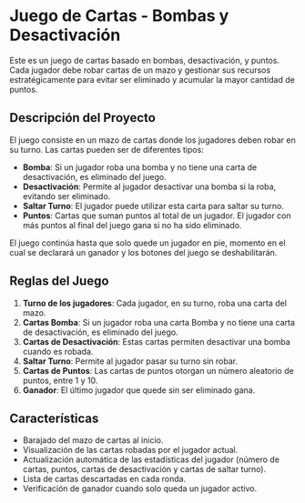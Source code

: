 # Juego de Cartas - Bombas y Desactivación

Este es un juego de cartas basado en bombas, desactivación, y puntos. Cada jugador debe robar cartas de un mazo y gestionar sus recursos estratégicamente para evitar ser eliminado y acumular la mayor cantidad de puntos.

## Descripción del Proyecto

El juego consiste en un mazo de cartas donde los jugadores deben robar en su turno. Las cartas pueden ser de diferentes tipos:

- **Bomba**: Si un jugador roba una bomba y no tiene una carta de desactivación, es eliminado del juego.
- **Desactivación**: Permite al jugador desactivar una bomba si la roba, evitando ser eliminado.
- **Saltar Turno**: El jugador puede utilizar esta carta para saltar su turno.
- **Puntos**: Cartas que suman puntos al total de un jugador. El jugador con más puntos al final del juego gana si no ha sido eliminado.

El juego continúa hasta que solo quede un jugador en pie, momento en el cual se declarará un ganador y los botones del juego se deshabilitarán.

## Reglas del Juego

1. **Turno de los jugadores**: Cada jugador, en su turno, roba una carta del mazo. 
2. **Cartas Bomba**: Si un jugador roba una carta Bomba y no tiene una carta de desactivación, es eliminado del juego.
3. **Cartas de Desactivación**: Estas cartas permiten desactivar una bomba cuando es robada.
4. **Saltar Turno**: Permite al jugador pasar su turno sin robar.
5. **Cartas de Puntos**: Las cartas de puntos otorgan un número aleatorio de puntos, entre 1 y 10.
6. **Ganador**: El último jugador que quede sin ser eliminado gana. 

## Características

- Barajado del mazo de cartas al inicio.
- Visualización de las cartas robadas por el jugador actual.
- Actualización automática de las estadísticas del jugador (número de cartas, puntos, cartas de desactivación y cartas de saltar turno).
- Lista de cartas descartadas en cada ronda.
- Verificación de ganador cuando solo queda un jugador activo.



